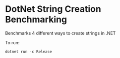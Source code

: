 # DotNet String Creation Benchmarking

Benchmarks 4 different ways to create strings in .NET

To run:
```
dotnet run -c Release
```

